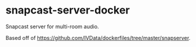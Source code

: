 # snapcast-server-docker
Snapcast server for multi-room audio.

Based off of https://github.com/IVData/dockerfiles/tree/master/snapserver.
